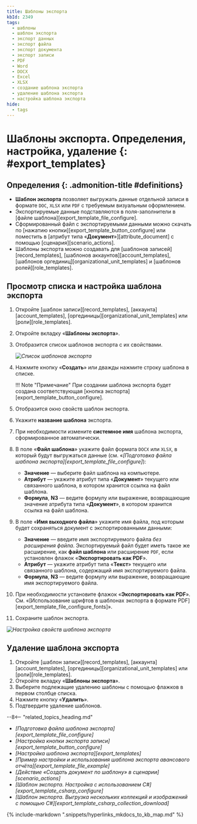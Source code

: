 ```yaml
---
title: Шаблоны экспорта
kbId: 2349
tags:
  - шаблоны
  - шаблон экспорта
  - экспорт данных
  - экспорт файла
  - экспорт документа
  - экспорт записи
  - PDF
  - Word
  - DOCX
  - Excel
  - XLSX
  - создание шаблона экспорта
  - удаление шаблона экспорта
  - настройка шаблона экспорта
hide:
  - tags
---
```


# Шаблоны экспорта. Определения, настройка, удаление {: #export_templates}

<div class="admonition question" markdown="block">

## Определения {: .admonition-title #definitions}

* **Шаблон экспорта** позволяет выгружать данные отдельной записи в формате `DOC`, `XLSX` или `PDF` с требуемым визуальным оформлением.
* Экспортируемые данные подставляются в поля-заполнители в [файле шаблона][export_template_file_configure].
* Сформированный файл с экспортируемыми данными можно скачать по [нажатию кнопки][export_template_button_configure] или поместить в [атрибут типа «**Документ**»][attribute_document] с помощью [сценария][scenario_actions].
* Шаблоны экспорта можно создавать для [шаблонов записей][record_templates], [шаблонов аккаунтов][account_templates], [шаблонов оргединиц][organizational_unit_templates] и [шаблонов ролей][role_templates].

</div>

## Просмотр списка и настройка шаблона экспорта

1. Откройте [шаблон записи][record_templates], [аккаунта][account_templates], [оргединицы][organizational_unit_templates] или [роли][role_templates].
2. Откройте вкладку «**Шаблоны экспорта**».
3. Отобразится список шаблонов экспорта с их свойствами.

    *![Список шаблонов экспорта](img/export_template_list.png)*

4. Нажмите кнопку «**Создать**» или дважды нажмите строку шаблона в списке.

    !!! Note "Примечание"
        При создании шаблона экспорта будет создана соответствующая [кнопка экспорта][export_template_button_configure].

5. Отобразится окно свойств шаблон экспорта.
6. Укажите **название шаблона** экспорта.
7. При необходимости измените **системное имя** шаблона экспорта, сформированное автоматически.
8. В поле «**Файл шаблона**» укажите файл формата `DOCX` или `XLSX`, в который будут выгружаться данные (см. «_[Подготовка файла шаблона экспорта][export_template_file_configure]_):

    * **Значение** — выберите файл шаблона на компьютере.
    * **Атрибут** — укажите атрибут типа «**Документ**» текущего или связанного шаблона, в котором хранится ссылка на файл шаблона.
    * **Формула**, **N3** — ведите формулу или выражение, возвращающие значение атрибута типа «**Документ**», в котором хранится ссылка на файл шаблона.

9. В поле «**Имя выходного файла**» укажите имя файла, под которым будет сохраняться документ с экспортированными данными:

    * **Значение** — введите имя экспортируемого файла _без расширения файла_. Экспортируемый файл будет иметь такое же расширение, как **файл шаблона** или расширение `PDF`, если установлен флажок «**Экспортировать как PDF**».
    * **Атрибут** — укажите атрибут типа «**Текст**» текущего или связанного шаблона, содержащий имя экспортируемого файла.
    * **Формула**, **N3** — ведите формулу или выражение, возвращающие имя экспортируемого файла.

10. При необходимости установите флажок «**Экспортировать как PDF**». См. «[Использование шрифтов в шаблонах экспорта в формате PDF][export_template_file_configure_fonts]».
11. Сохраните шаблон экспорта.

*![Настройка свойств шаблона экспорта](img/export_template_configure.png)*

## Удаление шаблона экспорта

1. Откройте [шаблон записи][record_templates], [аккаунта][account_templates], [оргединицы][organizational_unit_templates] или [роли][role_templates].
2. Откройте вкладку «**Шаблоны экспорта**».
3. Выберите подлежащие удалению шаблоны с помощью флажков в первом столбце списка.
4. Нажмите кнопку «**Удалить**».
5. Подтвердите удаление шаблонов.

<div class="relatedTopics">

--8<-- "related_topics_heading.md"

- *[Подготовка файла шаблона экспорта][export_template_file_configure]*
- *[Настройка кнопки экспорта записи][export_template_button_configure]*
- *[Настройка шаблона экспорта][export_templates]*
- *[Пример настройки и использования шаблона экспорта авансового отчёта][export_template_file_example]*
- *[Действие «Создать документ по шаблону» в сценарии][scenario_actions]*
- *[Шаблон экспорта. Настройка с использованием C#][export_template_csharp_configure]*
- *[Шаблон экспорта. Выгрузка нескольких коллекций и изображений с помощью C#][export_template_csharp_collection_download]*

</div>

{% include-markdown ".snippets/hyperlinks_mkdocs_to_kb_map.md" %}
